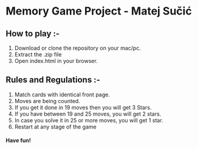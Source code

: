 # Memory Game Project - Matej Sučić

## How to play :-
1. Download or clone the repository on your mac/pc.
2. Extract the .zip file
3. Open index.html in your browser.


## Rules and Regulations :-
1. Match cards with identical front page.
2. Moves are being counted.
3. If you get it done in 19 moves then you will get 3 Stars.
4. If you have between 19 and 25 moves, you will get 2 stars.
5. In case you solve it in 25 or more moves, you will get 1 star.
6. Restart at any stage of the game

#### Have fun!
